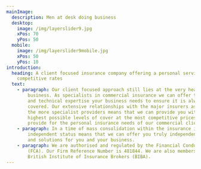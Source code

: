 ```yaml
---
mainImage:
  description: Men at desk doing business
  desktop:
    image: /img/layerslider9.jpg
    xPos: 70
    yPos: 50
  mobile:
    image: /img/layerslider9mobile.jpg
    xPos: 50
    yPos: 10
introduction:
  heading: A client focused insurance company offering a personal service at
    competitive rates
  text:
    - paragraph: Our client focused approach still lies at the very heart of our
        business. As specialists in commercial insurance we can offer the care
        and technical expertise your business needs to ensure it is always fully
        covered. Our extensive relationships with the major insurers as well as
        the more specialist providers means that we can provide you with the
        highest possible levels of cover at the most competitive prices. We also
        provide for the personal insurance needs of our commercial clients.
    - paragraph: In a time of mass consolidation within the insurance industry our
        independent status means that we can offer you truly independent advice
        and solutions for you and your business.
    - paragraph: We are authorised and regulated by the Financial Conduct Authority
        (FCA). Our Firm Reference Number is 481844. We are also members of the
        British Institute of Insurance Brokers (BIBA).
---
```


